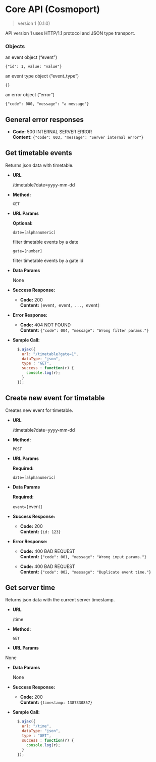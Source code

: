 # Core API (Cosmoport)
> version 1 (0.1.0)

API version 1 uses HTTP/1.1 protocol and JSON type transport.

### Objects
an event object (“event”)
```text
{"id": 1, value: "value"}
```
    
an event type object (“event_type”)
```text
{}
```

an error object (“error”)
```text
{"code": 000, "message": "a message"}
```

**General error responses**
----

* **Code:** 500 INTERNAL SERVER ERROR <br />
  **Content:** `{"code": 003, "message": "Server internal error"}`

**Get timetable events**
----
  Returns json data with timetable.

* **URL**

  /timetable?date=yyyy-mm-dd

* **Method:**

  `GET`
  
*  **URL Params**

   **Optional:**
 
   `date=[alphanumeric]`
   
   filter timetable events by a date
   
   `gate=[number]`
   
   filter timetable events by a gate id

* **Data Params**

  None

* **Success Response:**

  * **Code:** 200 <br />
    **Content:** `[`event`, `event`, ..., `event`]`
 
* **Error Response:**

  * **Code:** 404 NOT FOUND <br />
    **Content:** `{"code": 004, "message": "Wrong filter params."}`

* **Sample Call:**

  ```javascript
    $.ajax({
      url: "/timetable?gate=1",
      dataType: "json",
      type : "GET",
      success : function(r) {
        console.log(r);
      }
    });
  ```

**Create new event for timetable**
----
  Creates new event for timetable.

* **URL**

  /timetable?date=yyyy-mm-dd

* **Method:**

  `POST`
  
*  **URL Params**

   **Required:**
 
   `date=[alphanumeric]`

* **Data Params**

  **Required:**
   
  `event=[`event`]`

* **Success Response:**

  * **Code:** 200 <br />
    **Content:** `{id: 123}`
 
* **Error Response:**

  * **Code:** 400 BAD REQUEST <br />
    **Content:** `{"code": 001, "message": "Wrong input params."}`

  * **Code:** 400 BAD REQUEST <br />
    **Content:** `{"code": 002, "message": "Duplicate event time."}`

**Get server time**
----
  Returns json data with the current server timestamp.

* **URL**

  /time

* **Method:**

  `GET`
  
*  **URL Params**

  None

* **Data Params**

  None

* **Success Response:**

  * **Code:** 200 <br />
    **Content:** `{timestamp: 1387330857}`
 
* **Sample Call:**

  ```javascript
    $.ajax({
      url: "/time",
      dataType: "json",
      type : "GET",
      success : function(r) {
        console.log(r);
      }
    });
  ```
